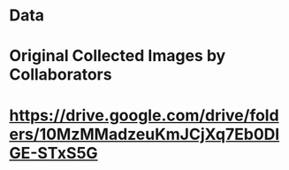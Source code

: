 # Data
# Original Collected Images by Collaborators 
# https://drive.google.com/drive/folders/10MzMMadzeuKmJCjXq7Eb0DlGE-STxS5G
